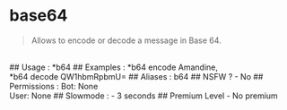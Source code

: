 # base64

> Allows to encode or decode a message in Base 64.

<br>
## Usage :
*b64 <encode/decode> <message> 
## Examples :
*b64 encode Amandine,
<br>*b64 decode QW1hbmRpbmU=
## Aliases :
b64
## NSFW ?
- No
## Permissions :
Bot: None
<br>
User: None
## Slowmode :
- 3 seconds
## Premium Level
- No premium